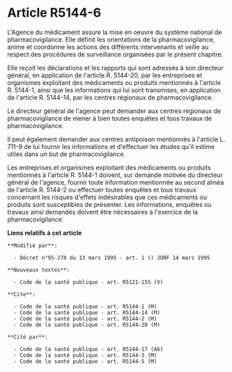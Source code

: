 # Article R5144-6

L'Agence du médicament assure la mise en oeuvre du système national de pharmacovigilance. Elle définit les orientations de la
pharmacovigilance, anime et coordonne les actions des différents intervenants et veille au respect des procédures de
surveillance organisées par le présent chapitre.

Elle reçoit les déclarations et les rapports qui sont adressés à son directeur général, en application de l'article R.
5144-20, par les entreprises et organismes exploitant des médicaments ou produits mentionnés à l'article R. 5144-1, ainsi que
les informations qui lui sont transmises, en application de l'article R. 5144-14, par les centres régionaux de
pharmacovigilance.

Le directeur général de l'agence peut demander aux centres régionaux de pharmacovigilance de mener à bien toutes enquêtes et
tous travaux de pharmacovigilance.

Il peut également demander aux centres antipoison mentionnés à l'article L. 711-9 de lui fournir les informations et
d'effectuer les études qu'il estime utiles dans un but de pharmacovigilance.

Les entreprises et organismes exploitant des médicaments ou produits mentionnés à l'article R. 5144-1 doivent, sur demande
motivée du directeur général de l'agence, fournir toute information mentionnée au second alinéa de l'article R. 5144-2 ou
effectuer toutes enquêtes et tous travaux concernant les risques d'effets indésirables que ces médicaments ou produits sont
susceptibles de présenter. Les informations, enquêtes ou travaux ainsi demandés doivent être nécessaires à l'exercice de la
pharmacovigilance.

**Liens relatifs à cet article**

	**Modifié par**:

	  - Décret n°95-278 du 13 mars 1995 - art. 1 () JORF 14 mars 1995

	**Nouveaux textes**:

	  - Code de la santé publique - art. R5121-155 (V)

	**Cite**:

	  - Code de la santé publique - art. R5144-1 (M)
	  - Code de la santé publique - art. R5144-14 (M)
	  - Code de la santé publique - art. R5144-2 (M)
	  - Code de la santé publique - art. R5144-20 (M)

	**Cité par**:

	  - Code de la santé publique - art. R5144-17 (Ab)
	  - Code de la santé publique - art. R5144-3 (M)
	  - Code de la santé publique - art. R5144-5 (M)
